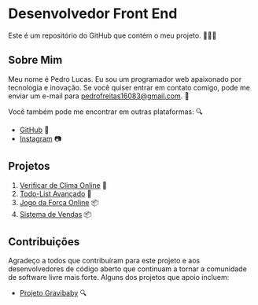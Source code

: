# Desenvolvedor Front End

Este é um repositório do GitHub que contém o meu projeto. 👨‍💻🚀

## Sobre Mim

Meu nome é Pedro Lucas. Eu sou um programador web apaixonado por tecnologia e inovação. Se você quiser entrar em contato comigo, pode me enviar um e-mail para [pedrofreitas16083@gmail.com](pedrofreitas16083@gmail.com). 📧

Você também pode me encontrar em outras plataformas: 🔍

- [GitHub](https://github.com/PedroL222) 🐙
- [Instagram](https://www.instagram.com/pedrolucasf.s/) 📷

## Projetos

1. [Verificar de Clima Online](https://pedrol222.github.io/Verificar-o-Clima-de-Cidades/) 🚀
2. [Todo-List Avançado](https://pedrol222.github.io/Lista-de-tarefas/) 🌟
3. [Jogo da Forca Online](https://pedrol222.github.io/Jogo-da-Forca/view/index.html) 📦
4. [Sistema de Vendas](https://pedrol222.github.io/sistema_de_vendas/) 📦

## Contribuições

Agradeço a todos que contribuíram para este projeto e aos desenvolvedores de código aberto que continuam a tornar a comunidade de software livre mais forte. Alguns dos projetos que apoio incluem:

- [Projeto Gravibaby](https://github.com/PedroHenriMG/GraviBaby) 🔍

